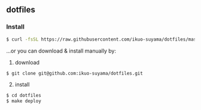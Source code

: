 ## dotfiles
### Install
```sh
$ curl -fsSL https://raw.githubusercontent.com/ikuo-suyama/dotfiles/master/etc/install | /bin/bash
```

...or you can download & install manually by:
1. download
```sh
$ git clone git@github.com:ikuo-suyama/dotfiles.git
```

2. install
```sh
$ cd dotfiles
$ make deploy
```